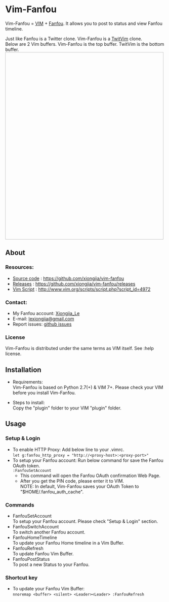 # Vim-Fanfou

Vim-Fanfou = [VIM](http://www.vim.org/) + [Fanfou](http://fanfou.com/).
It allows you to post to status and view Fanfou timeline.   

Just like Fanfou is a Twitter clone. 
Vim-Fanfou is a [TwitVim](https://github.com/vim-scripts/TwitVim) clone.   
Below are 2 Vim buffers. Vim-Fanfou is the top buffer. TwitVim is the bottom buffer. 
<br><img class="lazy" data-original="assets/img/vim-fanfou-buf.png" width="500" height="590"><br>

## About
### Resources: 
 * [Source code](https://github.com/xiongjia/vim-fanfou) : https://github.com/xiongjia/vim-fanfou
 * [Releases](https://github.com/xiongjia/vim-fanfou/releases) : https://github.com/xiongjia/vim-fanfou/releases
 * [Vim Script](http://www.vim.org/scripts/script.php?script_id=4972) : http://www.vim.org/scripts/script.php?script_id=4972

### Contact:
 * My Fanfou account: [Xiongjia_Le](http://fanfou.com/xiongjia_le) 
 * E-mail: <a href="mailto:lexiongjia@gmail.com">lexiongjia@gmail.com</a> 
 * Report issues:  [github issues](https://github.com/xiongjia/vim-fanfou/issues)

### License
Vim-Fanfou is distributed under the same terms as VIM itself. See :help license.

## Installation
- Requirements:   
  Vim-Fanfou is based on Python 2.7(+) & VIM 7+.
  Please check your VIM before you install Vim-Fanfou.

- Steps to install:   
  Copy the "plugin" folder to your VIM "plugin" folder.

## Usage
### Setup & Login
- To enable HTTP Proxy: Add below line to your .vimrc.    
   `let g:fanfou_http_proxy = "http://<proxy-host>:<proxy-port>"`
- To setup your Fanfou account: Run below command for save the Fanfou OAuth token.   
   `:FanfouSetAccount`    
   - This command will open the Fanfou OAuth confirmation Web Page.
   - After you get the PIN code, please enter it to VIM.   
     NOTE: In default, Vim-Fanfou saves your OAuth Token
         to "$HOME/.fanfou_auth_cache".

### Commands
- FanfouSetAccount   
  To setup your Fanfou account. Please check "Setup & Login" section.
- FanfouSwitchAccount   
  To switch another Fanfou account.
- FanfouHomeTimeline   
  To update your Fanfou Home timeline in a Vim Buffer.
- FanfouRefresh   
  To update Fanfou Vim Buffer.
- FanfouPostStatus    
  To post a new Status to your Fanfou.

### Shortcut key
- To update your Fanfou Vim Buffer:   
  `nnoremap <buffer> <silent> <Leader><Leader> :FanfouRefresh`

